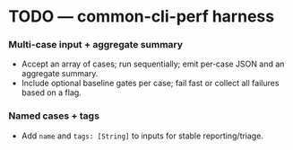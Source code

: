 # TODO — common-cli-perf harness

### Multi-case input + aggregate summary
<!-- id:ccperf-multicase owner:dev-tools priority:P1 labels:common-cli-perf,perf,status:planned epic:perf-harness estimate:3x7.5m -->
- Accept an array of cases; run sequentially; emit per‑case JSON and an aggregate summary.
- Include optional baseline gates per case; fail fast or collect all failures based on a flag.

### Named cases + tags
<!-- id:ccperf-tags owner:dev-tools priority:P2 labels:common-cli-perf,reporting,status:planned epic:perf-harness estimate:2x7.5m -->
- Add `name` and `tags: [String]` to inputs for stable reporting/triage.
